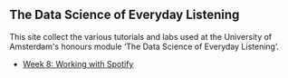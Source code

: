## The Data Science of Everyday Listening

This site collect the various tutorials and labs used at the University of Amsterdam's honours module ‘The Data Science of Everyday Listening’.

- [Week 8: Working with Spotify](everyday-w08.md)
